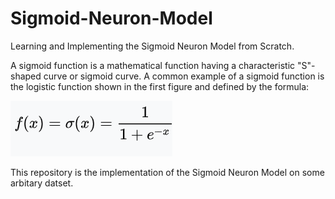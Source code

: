 # Sigmoid-Neuron-Model

Learning and Implementing the Sigmoid Neuron Model from Scratch.

A sigmoid function is a mathematical function having a characteristic "S"-shaped curve or sigmoid curve. A common example of a sigmoid function is the logistic function shown in the first figure and defined by the formula:

![](image.png)




This repository is the implementation of the Sigmoid Neuron Model on some arbitary datset.
